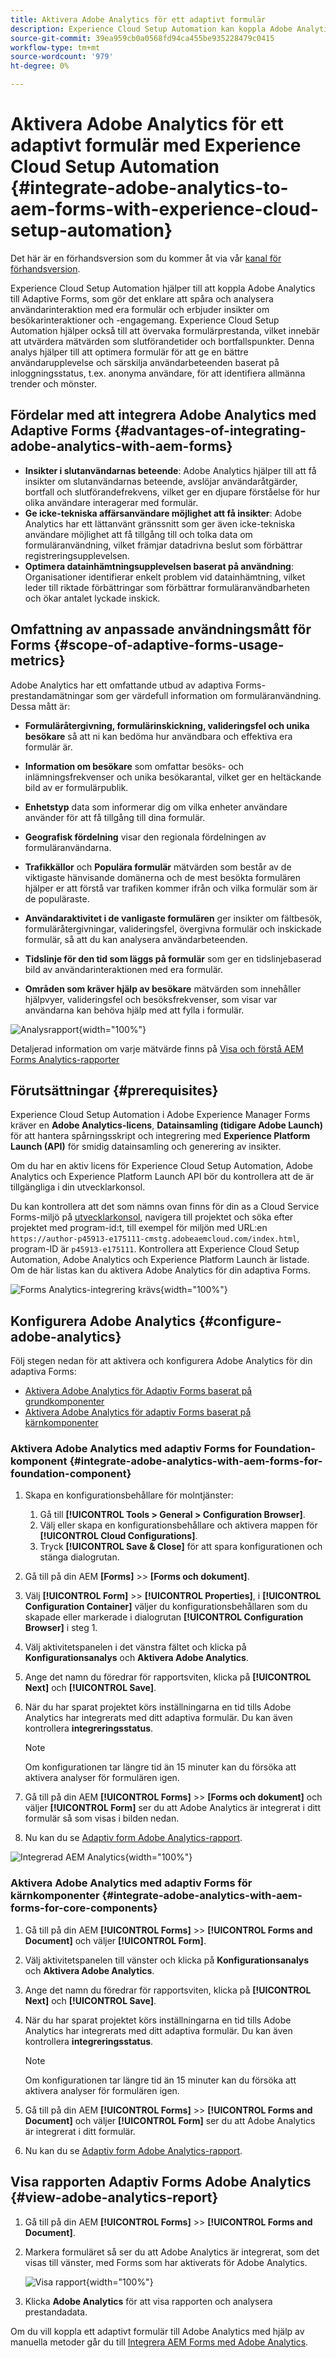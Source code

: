 ```yaml
---
title: Aktivera Adobe Analytics för ett adaptivt formulär
description: Experience Cloud Setup Automation kan koppla Adobe Analytics till ett adaptivt formulär för att spåra insikter om besökarinteraktioner och engagemang.
source-git-commit: 39ea959cb0a0568fd94ca455be935228479c0415
workflow-type: tm+mt
source-wordcount: '979'
ht-degree: 0%

---
```



# Aktivera Adobe Analytics för ett adaptivt formulär med Experience Cloud Setup Automation {#integrate-adobe-analytics-to-aem-forms-with-experience-cloud-setup-automation}

<span class="preview"> Det här är en förhandsversion som du kommer åt via vår [kanal för förhandsversion](https://experienceleague.adobe.com/docs/experience-manager-cloud-service/content/release-notes/prerelease.html#new-features). </span>

Experience Cloud Setup Automation hjälper till att koppla Adobe Analytics till Adaptive Forms, som gör det enklare att spåra och analysera användarinteraktion med era formulär och erbjuder insikter om besökarinteraktioner och -engagemang. Experience Cloud Setup Automation hjälper också till att övervaka formulärprestanda, vilket innebär att utvärdera mätvärden som slutförandetider och bortfallspunkter. Denna analys hjälper till att optimera formulär för att ge en bättre användarupplevelse och särskilja användarbeteenden baserat på inloggningsstatus, t.ex. anonyma användare, för att identifiera allmänna trender och mönster.

## Fördelar med att integrera Adobe Analytics med Adaptive Forms {#advantages-of-integrating-adobe-analytics-with-aem-forms}

* **Insikter i slutanvändarnas beteende**: Adobe Analytics hjälper till att få insikter om slutanvändarnas beteende, avslöjar användaråtgärder, bortfall och slutförandefrekvens, vilket ger en djupare förståelse för hur olika användare interagerar med formulär.
* **Ge icke-tekniska affärsanvändare möjlighet att få insikter**: Adobe Analytics har ett lättanvänt gränssnitt som ger även icke-tekniska användare möjlighet att få tillgång till och tolka data om formuläranvändning, vilket främjar datadrivna beslut som förbättrar registreringsupplevelsen.
* **Optimera datainhämtningsupplevelsen baserat på användning**: Organisationer identifierar enkelt problem vid datainhämtning, vilket leder till riktade förbättringar som förbättrar formuläranvändbarheten och ökar antalet lyckade inskick.

## Omfattning av anpassade användningsmått för Forms {#scope-of-adaptive-forms-usage-metrics}

Adobe Analytics har ett omfattande utbud av adaptiva Forms-prestandamätningar som ger värdefull information om formuläranvändning. Dessa mått är:

* **Formuläråtergivning, formulärinskickning, valideringsfel och unika besökare** så att ni kan bedöma hur användbara och effektiva era formulär är.

* **Information om besökare** som omfattar besöks- och inlämningsfrekvenser och unika besökarantal, vilket ger en heltäckande bild av er formulärpublik.

* **Enhetstyp** data som informerar dig om vilka enheter användare använder för att få tillgång till dina formulär.

* **Geografisk fördelning** visar den regionala fördelningen av formuläranvändarna.

* **Trafikkällor** och **Populära formulär** mätvärden som består av de viktigaste hänvisande domänerna och de mest besökta formulären hjälper er att förstå var trafiken kommer ifrån och vilka formulär som är de populäraste.

* **Användaraktivitet i de vanligaste formulären** ger insikter om fältbesök, formuläråtergivningar, valideringsfel, övergivna formulär och inskickade formulär, så att du kan analysera användarbeteenden.

* **Tidslinje för den tid som läggs på formulär** som ger en tidslinjebaserad bild av användarinteraktionen med era formulär.

* **Områden som kräver hjälp av besökare** mätvärden som innehåller hjälpvyer, valideringsfel och besöksfrekvenser, som visar var användarna kan behöva hjälp med att fylla i formulär.

![Analysrapport](assets/analytics-report.png){width="100%"}


Detaljerad information om varje mätvärde finns på [Visa och förstå AEM Forms Analytics-rapporter](/help/forms/view-understand-aem-forms-analytics-reports.md)

## Förutsättningar {#prerequisites}

<!--
Analytics, Data Collection (Formerly Adobe Launch), and Experience Manager (experience.adobe.com)
-->

Experience Cloud Setup Automation i Adobe Experience Manager Forms kräver en **Adobe Analytics-licens**, **Datainsamling (tidigare Adobe Launch)** för att hantera spårningsskript och integrering med **Experience Platform Launch (API)** för smidig datainsamling och generering av insikter.

Om du har en aktiv licens för Experience Cloud Setup Automation, Adobe Analytics och Experience Platform Launch API bör du kontrollera att de är tillgängliga i din utvecklarkonsol.

Du kan kontrollera att det som nämns ovan finns för din as a Cloud Service Forms-miljö på [utvecklarkonsol](https://developer.adobe.com/console/projects), navigera till projektet och söka efter projektet med program-id:t, till exempel för miljön med URL:en `https://author-p45913-e175111-cmstg.adobeaemcloud.com/index.html`, program-ID är `p45913-e175111`. Kontrollera att Experience Cloud Setup Automation, Adobe Analytics och Experience Platform Launch är listade. Om de här listas kan du aktivera Adobe Analytics för din adaptiva Forms.

![Forms Analytics-integrering krävs](assets/analytics-aem.png){width="100%"}

<!-- 
>[!NOTE]
> If you have an active licenses for Experience Cloud Setup Automation, Adobe Analytics, and Experience Platform Launch API, you should verify their availability within your developer console.
-->

<!-- For more information about your available integrations, see [troubleshooting Adaptive Forms with Analytics Integration](https://experienceleague.adobe.com/docs/experience-manager-65/forms/integrate-aem-forms-with-experience-cloud-solutions/view-understand-aem-forms-analytics-reports.html)
-->

## Konfigurera Adobe Analytics {#configure-adobe-analytics}

Följ stegen nedan för att aktivera och konfigurera Adobe Analytics för din adaptiva Forms:

* [Aktivera Adobe Analytics för Adaptiv Forms baserat på grundkomponenter](#integrate-adobe-analytics-with-aem-forms-for-foundation-component)
* [Aktivera Adobe Analytics för adaptiv Forms baserat på kärnkomponenter](#integrate-adobe-analytics-with-aem-forms-for-core-components)

### Aktivera Adobe Analytics med adaptiv Forms for Foundation-komponent {#integrate-adobe-analytics-with-aem-forms-for-foundation-component}

1. Skapa en konfigurationsbehållare för molntjänster:
   1. Gå till **[!UICONTROL Tools > General > Configuration Browser]**.
   1. Välj eller skapa en konfigurationsbehållare och aktivera mappen för **[!UICONTROL Cloud Configurations]**.
   1. Tryck **[!UICONTROL Save & Close]** för att spara konfigurationen och stänga dialogrutan.
1. Gå till på din AEM **[Forms]** >> **[Forms och dokument]**.
1. Välj **[!UICONTROL Form]** >> **[!UICONTROL Properties]**, i **[!UICONTROL Configuration Container]** väljer du konfigurationsbehållaren som du skapade eller markerade i dialogrutan **[!UICONTROL Configuration Browser]** i steg 1.
1. Välj aktivitetspanelen i det vänstra fältet och klicka på **Konfigurationsanalys** och **Aktivera Adobe Analytics**.
1. Ange det namn du föredrar för rapportsviten, klicka på **[!UICONTROL Next]** och **[!UICONTROL Save]**.
1. När du har sparat projektet körs inställningarna en tid tills Adobe Analytics har integrerats med ditt adaptiva formulär. Du kan även kontrollera **integreringsstatus**.

   >[!NOTE]
   >
   >Om konfigurationen tar längre tid än 15 minuter kan du försöka att aktivera analyser för formulären igen.

1. Gå till på din AEM **[!UICONTROL Forms]** >> **[Forms och dokument]** och väljer **[!UICONTROL Form]** ser du att Adobe Analytics är integrerat i ditt formulär så som visas i bilden nedan.
1. Nu kan du se [Adaptiv form Adobe Analytics-rapport](#view-adobe-analytics-report).

![Integrerad AEM Analytics](assets/analytics-aem-integrated.png){width="100%"}

### Aktivera Adobe Analytics med adaptiv Forms för kärnkomponenter {#integrate-adobe-analytics-with-aem-forms-for-core-components}

1. Gå till på din AEM **[!UICONTROL Forms]** >> **[!UICONTROL Forms and Document]** och väljer **[!UICONTROL Form]**.
1. Välj aktivitetspanelen till vänster och klicka på **Konfigurationsanalys** och **Aktivera Adobe Analytics**.
1. Ange det namn du föredrar för rapportsviten, klicka på **[!UICONTROL Next]** och **[!UICONTROL Save]**.
1. När du har sparat projektet körs inställningarna en tid tills Adobe Analytics har integrerats med ditt adaptiva formulär. Du kan även kontrollera **integreringsstatus**.

   >[!NOTE]
   >
   >Om konfigurationen tar längre tid än 15 minuter kan du försöka att aktivera analyser för formulären igen.

1. Gå till på din AEM **[!UICONTROL Forms]** >> **[!UICONTROL Forms and Document]** och väljer **[!UICONTROL Form]** ser du att Adobe Analytics är integrerat i ditt formulär.
1. Nu kan du se [Adaptiv form Adobe Analytics-rapport](#view-adobe-analytics-report).

## Visa rapporten Adaptiv Forms Adobe Analytics {#view-adobe-analytics-report}

1. Gå till på din AEM **[!UICONTROL Forms]** >> **[!UICONTROL Forms and Document]**.
1. Markera formuläret så ser du att Adobe Analytics är integrerat, som det visas till vänster, med Forms som har aktiverats för Adobe Analytics.

   ![Visa rapport](assets/activ-aa.png){width="100%"}

1. Klicka **Adobe Analytics** för att visa rapporten och analysera prestandadata.

Om du vill koppla ett adaptivt formulär till Adobe Analytics med hjälp av manuella metoder går du till [Integrera AEM Forms med Adobe Analytics](/help/forms/integrate-aem-forms-with-adobe-analytics.md).
